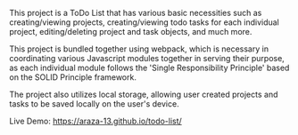 This project is a ToDo List that has various basic necessities such as creating/viewing projects, creating/viewing todo tasks for each individual project, editing/deleting project and task objects, and much more.

This project is bundled together using webpack, which is necessary in coordinating various Javascript modules together in serving their purpose, as each individual module follows the 'Single Responsibility Principle' based on the SOLID Principle framework. 

The project also utilizes local storage, allowing user created projects and tasks to be saved locally on the user's device.

Live Demo: https://araza-13.github.io/todo-list/